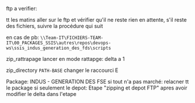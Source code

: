 ftp a verifier:

tt les matins aller sur le ftp et vérifier qu'il ne reste rien en attente, s'il reste des fichiers, suivre la procédure qui suit

en cas de pb:
`\\Team-IT\FICHIERS-TEAM-IT\00_PACKAGES_SSIS\autres\repos\devops-ws\ssis_indus_generation_des_fds\scripts`

zip_rattrapage
lancer en mode rattapge: delta a 1


zip_directory
`PATH-BASE` changer le raccourci E




Package:
INDUS - GENERATION DES FSE
si tout n'a pas marché: relacner tt le package
si seulement le depot: Etape "zipping et depot FTP" apres avoir modifier le delta dans l'etape